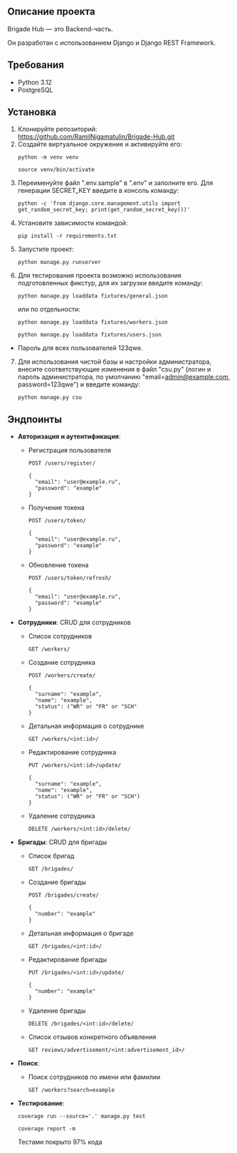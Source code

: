 ## Описание проекта

Brigade Hub  — это Backend-часть.

Он разработан с использованием Django и Django REST Framework. 

## Требования

- Python 3.12
- PostgreSQL

## Установка
1. Клонируйте репозиторий: https://github.com/RamilNigamatulin/Brigade-Hub.git
2. Создайте виртуальное окружение и активируйте его:
    ```
    python -m venv venv
    ```
    ```
    source venv/bin/activate
    ```
3. Переименуйте файл ".env.sample" в ".env" и заполните его.
Для генерации SECRET_KEY введите в консоль команду: 
    ```
    python -c 'from django.core.management.utils import get_random_secret_key; print(get_random_secret_key())'
    ```
4. Установите зависимости командой: 
    ```
    pip install -r requirements.txt
    ```
5. Запустите проект:
    ```
    python manage.py runserver
    ```
6. Для тестирования проекта возможно использования подготовленных фикстур, для их загрузки введите команду:
    ```
    python manage.py loaddata fixtures/general.json
    ```
    или по отдельности: 
    ```
    python manage.py loaddata fixtures/workers.json
    ```
    ```
    python manage.py loaddata fixtures/users.json
    ```
- Пароль для всех пользователей 123qwe.
7. Для использования чистой базы и настройки администратора, внесите соответствующие изменения в файл "csu.py" (логин и пароль администратора, по умолчанию "email=admin@example.com, password=123qwe") и введите команду: 
    ```
    python manage.py csu
    ```
## Эндпоинты

- **Авторизация и аутентификация**:
  - Регистрация пользователя
    ```
    POST /users/register/
    ``` 
    ```
    {
      "email": "user@example.ru",
      "password": "example"
    }
    ```
  - Получение токена
    ```
    POST /users/token/
    ``` 
    ```
    {
      "email": "user@example.ru",
      "password": "example"
    }
    ```
  - Обновление токена
    ```
    POST /users/token/refresh/
    ```
    ```
    {
      "email": "user@example.ru",
      "password": "example"
    }
    ```
  
- **Сотрудники**:
    CRUD для сотрудников
  - Список сотрудников
    ```
    GET /workers/
    ``` 
  - Создание сотрудника
    ```
    POST /workers/create/
    ``` 
    ```
    {
      "surname": "example",
      "name": "example",
      "status": ("WR" or "FR" or "SCH"
    }
    ```
  - Детальная информация о сотруднике
    ```
    GET /workers/<int:id>/
    ```
  - Редактирование сотрудника
    ```
    PUT /workers/<int:id>/update/
    ```
    ```
    {
      "surname": "example",
      "name": "example",
      "status": ("WR" or "FR" or "SCH")
    }
    ```
  - Удаление сотрудника
    ```
    DELETE /workers/<int:id>/delete/
    ```

- **Бригады**:
    CRUD для бригады
  - Список бригад
    ```
    GET /brigades/
    ``` 
  - Создание бригады
    ```
    POST /brigades/create/
    ``` 
    ```
    {
      "number": "example"
    }
    ```
  - Детальная информация о бригаде
    ```
    GET /brigades/<int:id>/
    ```
  - Редактирование бригады
    ```
    PUT /brigades/<int:id>/update/
    ```
    ```
    {
      "number": "example"
    }
    ```
  - Удаление бригады
    ```
    DELETE /brigades/<int:id>/delete/
    ```
  - Список отзывов конкретного объявления
    ```
    GET reviews/advertisement/<int:advertisement_id>/
    ```
    
- **Поиск**:
  - Поиск сотрудников по имени или фамилии
    ```
    GET /workers?search=example
    ``` 
    
- **Тестирование**:
    
  ```
  coverage run --source='.' manage.py test
  ```
  ```
  coverage report -m
  ```
    Тестами покрыто 97% кода